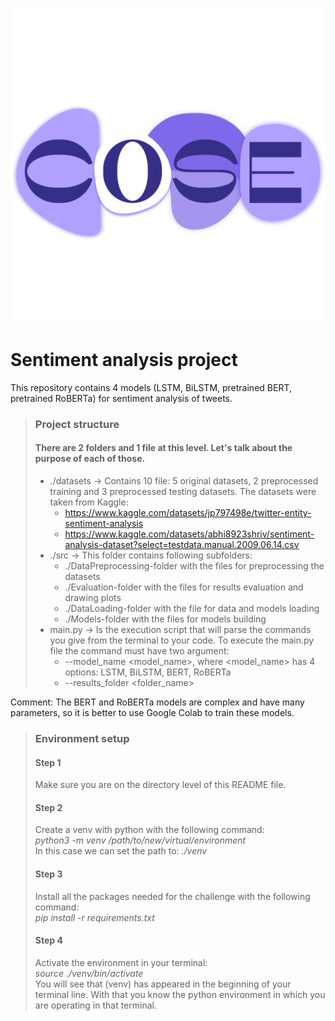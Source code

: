 ![coselogo](https://github.com/COSE-Collective/project-sentiment-analysis/blob/master/coselogo.png)

# Sentiment analysis project
This repository contains 4 models (LSTM, BiLSTM, pretrained BERT, pretrained RoBERTa) for sentiment analysis of tweets. 
> ### Project structure
> #### There are 2 folders and 1 file at this level. Let's talk about the purpose of each of those.
> - ./datasets -> Contains 10 file: 5 original datasets, 2 preprocessed training and 3 preprocessed testing datasets. The datasets were taken from Kaggle:
>   + https://www.kaggle.com/datasets/jp797498e/twitter-entity-sentiment-analysis 
>   + https://www.kaggle.com/datasets/abhi8923shriv/sentiment-analysis-dataset?select=testdata.manual.2009.06.14.csv
> - ./src -> This folder contains following subfolders:
>   + ./DataPreprocessing-folder with the files for preprocessing the datasets
>   + ./Evaluation-folder with the files for results evaluation and drawing plots
>   + ./DataLoading-folder with the file for data and models loading
>   + ./Models-folder with the files for models building
> - main.py -> Is the execution script that will parse the commands you give from the terminal to your code.
To execute the main.py file the command must have two argument:
>   - --model_name <model_name>, where <model_name> has 4 options: LSTM, BiLSTM, BERT, RoBERTa
>   - --results_folder <folder_name>

Comment: The BERT and RoBERTa models are complex and have many parameters, so it is better to use Google Colab to train these models. 

> ### Environment setup
> #### Step 1
> Make sure you are on the directory level of this README file.
> #### Step 2
> Create a venv with python with the following command:\
> *python3 -m venv /path/to/new/virtual/environment*\
> In this case we can set the path to: *./venv*
> #### Step 3
> Install all the packages needed for the challenge with the following command:\
> *pip install -r requirements.txt*
> #### Step 4
> Activate the environment in your terminal:\
> *source ./venv/bin/activate*\
> You will see that (venv) has appeared in the beginning of your terminal line. With that you know the python environment in which you are operating in that terminal.
